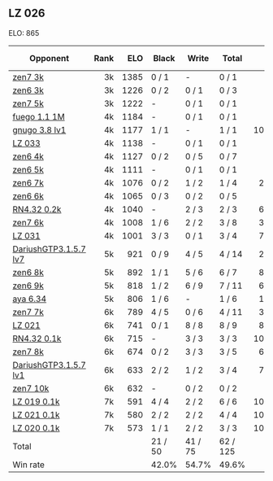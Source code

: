 ## LZ 026 ##

ELO: 865

Opponent | Rank | ELO | Black | Write | Total | Win rate
---------|-----:|----:|-------|-------|-------|-------:
[zen7 3k](zen7%203k.md) | 3k | 1385 | 0 / 1 | - | 0 / 1 | 0.0%
[zen6 3k](zen6%203k.md) | 3k | 1226 | 0 / 2 | 0 / 1 | 0 / 3 | 0.0%
[zen7 5k](zen7%205k.md) | 3k | 1222 | - | 0 / 1 | 0 / 1 | 0.0%
[fuego 1.1 1M](fuego%201.1%201M.md) | 4k | 1184 | - | 0 / 1 | 0 / 1 | 0.0%
[gnugo 3.8 lv1](gnugo%203.8%20lv1.md) | 4k | 1177 | 1 / 1 | - | 1 / 1 | 100.0%
[LZ 033](LZ%20033.md) | 4k | 1138 | - | 0 / 1 | 0 / 1 | 0.0%
[zen6 4k](zen6%204k.md) | 4k | 1127 | 0 / 2 | 0 / 5 | 0 / 7 | 0.0%
[zen6 5k](zen6%205k.md) | 4k | 1111 | - | 0 / 1 | 0 / 1 | 0.0%
[zen6 7k](zen6%207k.md) | 4k | 1076 | 0 / 2 | 1 / 2 | 1 / 4 | 25.0%
[zen6 6k](zen6%206k.md) | 4k | 1065 | 0 / 3 | 0 / 2 | 0 / 5 | 0.0%
[RN4.32 0.2k](RN4.32%200.2k.md) | 4k | 1040 | - | 2 / 3 | 2 / 3 | 66.7%
[zen7 6k](zen7%206k.md) | 4k | 1008 | 1 / 6 | 2 / 2 | 3 / 8 | 37.5%
[LZ 031](LZ%20031.md) | 4k | 1001 | 3 / 3 | 0 / 1 | 3 / 4 | 75.0%
[DariushGTP3.1.5.7 lv7](DariushGTP3.1.5.7%20lv7.md) | 5k | 921 | 0 / 9 | 4 / 5 | 4 / 14 | 28.6%
[zen6 8k](zen6%208k.md) | 5k | 892 | 1 / 1 | 5 / 6 | 6 / 7 | 85.7%
[zen6 9k](zen6%209k.md) | 5k | 818 | 1 / 2 | 6 / 9 | 7 / 11 | 63.6%
[aya 6.34](aya%206.34.md) | 5k | 806 | 1 / 6 | - | 1 / 6 | 16.7%
[zen7 7k](zen7%207k.md) | 6k | 789 | 4 / 5 | 0 / 6 | 4 / 11 | 36.4%
[LZ 021](LZ%20021.md) | 6k | 741 | 0 / 1 | 8 / 8 | 8 / 9 | 88.9%
[RN4.32 0.1k](RN4.32%200.1k.md) | 6k | 715 | - | 3 / 3 | 3 / 3 | 100.0%
[zen7 8k](zen7%208k.md) | 6k | 674 | 0 / 2 | 3 / 3 | 3 / 5 | 60.0%
[DariushGTP3.1.5.7 lv1](DariushGTP3.1.5.7%20lv1.md) | 6k | 633 | 2 / 2 | 1 / 2 | 3 / 4 | 75.0%
[zen7 10k](zen7%2010k.md) | 6k | 632 | - | 0 / 2 | 0 / 2 | 0.0%
[LZ 019 0.1k](LZ%20019%200.1k.md) | 7k | 591 | 4 / 4 | 2 / 2 | 6 / 6 | 100.0%
[LZ 021 0.1k](LZ%20021%200.1k.md) | 7k | 580 | 2 / 2 | 2 / 2 | 4 / 4 | 100.0%
[LZ 020 0.1k](LZ%20020%200.1k.md) | 7k | 573 | 1 / 1 | 2 / 2 | 3 / 3 | 100.0%
Total | | | 21 / 50 | 41 / 75 | 62 / 125 | 
Win rate| | | 42.0% | 54.7% | 49.6% | 

